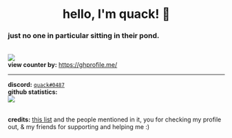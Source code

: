 <h1 align="center">hello, I'm quack! 👋</h1>
<h3 align="left">just no one in particular sitting in their pond.</h3>
  
<br /> ![](https://api.ghprofile.me/view?username=quaackk&style=for-the-badge&color=ebc77c)
<br /> **view counter by:** https://ghprofile.me/

---
**discord:** [`quack#0487`](https://discord.com/users/626932139166007347) 
<br /> **github statistics:**
<br /> ![](https://github-readme-stats.vercel.app/api?username=quaackk&theme=ayu-mirage&hide_border=true&card_width=3)


<br /> **credits:** [this list](https://github.com/abhisheknaiidu/awesome-github-profile-readme) and the people mentioned in it, you for checking my profile out, & my friends for supporting and helping me :)

